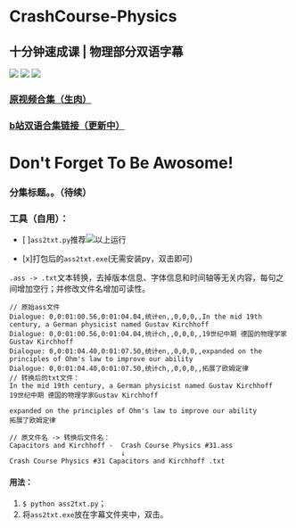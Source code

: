 # CrashCourse-Physics       

## 十分钟速成课 | 物理部分双语字幕 

[![](https://img.shields.io/badge/CrashCourse-xxk-yellow.svg?style=social&logo=youtube)](?)
[![](https://img.shields.io/badge/CrashCourse-xxk-yellow.svg?style=social&logo=twitter)](?)
[![](https://img.shields.io/badge/CrashCourse-xxk-yellow.svg?style=social&logo=facebook)](?)

### [原视频合集（生肉）](?)
### [b站双语合集链接（更新中）](https://www.bilibili.com/video/av49721651/跳转bilibili)

# Don't Forget To Be Awosome!

### 分集标题。。（待续）

### 工具（自用）：

- [ ]`ass2txt.py`推荐![](https://img.shields.io/badge/Python-v3.5-blue.svg)以上运行

- [x]打包后的`ass2txt.exe`(无需安装py，双击即可)

`.ass -> .txt`文本转换，去掉版本信息、字体信息和时间轴等无关内容，每句之间增加空行；并修改文件名增加可读性。
```
// 原始ass文件
Dialogue: 0,0:01:00.56,0:01:04.04,统计en,,0,0,0,,In the mid 19th century, a German physicist named Gustav Kirchhoff
Dialogue: 0,0:01:00.56,0:01:04.04,统计ch,,0,0,0,,19世纪中期 德国的物理学家Gustav Kirchhoff
Dialogue: 0,0:01:04.40,0:01:07.50,统计en,,0,0,0,,expanded on the principles of Ohm's law to improve our ability
Dialogue: 0,0:01:04.40,0:01:07.50,统计ch,,0,0,0,,拓展了欧姆定律
// 转换后的txt文件：
In the mid 19th century, a German physicist named Gustav Kirchhoff
19世纪中期 德国的物理学家Gustav Kirchhoff

expanded on the principles of Ohm's law to improve our ability
拓展了欧姆定律

// 原文件名 -> 转换后文件名：
Capacitors and Kirchhoff -  Crash Course Physics #31.ass
                            ↓
Crash Course Physics #31 Capacitors and Kirchhoff .txt
```

#### 用法：
1. `$ python ass2txt.py`；
2. 将`ass2txt.exe`放在字幕文件夹中，双击。
